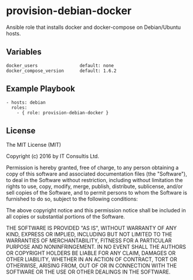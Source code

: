# provision-debian-docker

Ansible role that installs docker and docker-compose on Debian/Ubuntu hosts.

## Variables
 
    docker_users                default: none
    docker_compose_version      default: 1.6.2

## Example Playbook

    - hosts: debian
      roles:
        - { role: provision-debian-docker }

## License

The MIT License (MIT)

Copyright (c) 2016 by IT Consultis Ltd.

Permission is hereby granted, free of charge, to any person obtaining a
copy of this software and associated documentation files (the "Software"),
to deal in the Software without restriction, including without limitation
the rights to use, copy, modify, merge, publish, distribute, sublicense,
and/or sell copies of the Software, and to permit persons to whom the
Software is furnished to do so, subject to the following conditions:

The above copyright notice and this permission notice shall be included in
all copies or substantial portions of the Software.

THE SOFTWARE IS PROVIDED "AS IS", WITHOUT WARRANTY OF ANY KIND, EXPRESS OR
IMPLIED, INCLUDING BUT NOT LIMITED TO THE WARRANTIES OF MERCHANTABILITY,
FITNESS FOR A PARTICULAR PURPOSE AND NONINFRINGEMENT. IN NO EVENT SHALL THE
AUTHORS OR COPYRIGHT HOLDERS BE LIABLE FOR ANY CLAIM, DAMAGES OR OTHER
LIABILITY, WHETHER IN AN ACTION OF CONTRACT, TORT OR OTHERWISE, ARISING
FROM, OUT OF OR IN CONNECTION WITH THE SOFTWARE OR THE USE OR OTHER DEALINGS
IN THE SOFTWARE.


